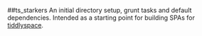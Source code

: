 ##ts_starkers
An initial directory setup, grunt tasks and default dependencies. Intended as a starting point for building SPAs for [tiddlyspace](http://tiddlyspace.com).